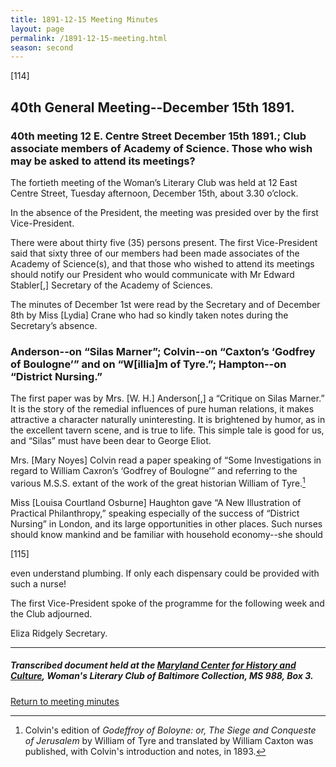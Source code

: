 ```yaml
---
title: 1891-12-15 Meeting Minutes
layout: page
permalink: /1891-12-15-meeting.html
season: second
---
```


<style>
    #maincontent{
        font-size:1.4em;
    }
</style>
[114]

## 40th General Meeting--December 15th 1891.

### 40th meeting 12 E. Centre Street December 15th 1891.; Club associate members of Academy of Science. Those who wish may be asked to attend its meetings?

The fortieth meeting of the Woman’s Literary Club was held at 12 East Centre Street, Tuesday afternoon, December 15th, about 3.30 o’clock.

In the absence of the President, the meeting was presided over by the first Vice-President.

There were about thirty five (35) persons present. The first Vice-President said that sixty three of our members had been made associates of the Academy of Science(s), and that those who wished to attend its meetings should notify our President who would communicate with Mr Edward Stabler[,] Secretary of the Academy of Sciences.

The minutes of December 1st were read by the Secretary and of December 8th by Miss [Lydia] Crane who had so kindly taken notes during the Secretary’s absence.

### Anderson--on “Silas Marner”; Colvin--on “Caxton’s ‘Godfrey of Boulogne’” and on “W[illia]m of Tyre.”; Hampton--on “District Nursing.”

The first paper was by Mrs. [W. H.] Anderson[,] a “Critique on Silas Marner.” It is the story of the remedial influences of pure human relations, it makes attractive a character naturally uninteresting. It is brightened by humor, as in the excellent tavern scene, and is true to life. This simple tale is good for us, and “Silas” must have been dear to George Eliot.

Mrs. [Mary Noyes] Colvin read a paper speaking of “Some Investigations in regard to William Caxron’s ‘Godfrey of Boulogne’” and referring to the various M.S.S. extant of the work of the great historian William of Tyre.[^12_15_01]

[^12_15_01]: Colvin's edition of _Godeffroy of Boloyne: or, The Siege and Conqueste of Jerusalem_ by William of Tyre and translated by William Caxton was published, with Colvin's introduction and notes, in 1893.

Miss [Louisa Courtland Osburne] Haughton gave “A New Illustration of Practical Philanthropy,” speaking especially of the success of “District Nursing” in London, and its large opportunities in other places. Such nurses should know mankind and be familiar with household economy--she should

[115]

even understand plumbing. If only each dispensary could be provided with such a nurse!

The first Vice-President spoke of the programme for the following week and the Club adjourned.

Eliza Ridgely
Secretary.

<hr>

##### Transcribed document held at the [Maryland Center for History and Culture](http://mdhs.org/), Woman's Literary Club of Baltimore Collection, MS 988, Box 3. 

[Return to meeting minutes](https://elizajames.github.io/WLCB_draft/search/index.html?q=%2Bseason%3Asecond)